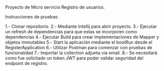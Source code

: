 Proyecto de Micro servicio Registro de usuarios.

Instrucciones de pruebas:

1.- Clonar repositorio.
2.- Mediante Intellij para abrir proyecto.
3.- Ejecutar un refresh de dependencias para que estas se incorporen como dependencias
4.- Ejecutar Build para crear implementaciones de Mapper y objetos immutables
5.- Start la aplicación mediante el bootRun desde el RegisterApplication
6.- Utilizar Postman para comenzar con pruebas de funcionalidad
7.- Importar la collection adjunta via email.
8.- Se necesitará como fue solicitado un token JWT para poder validar seguridad del endpoint de registro.


